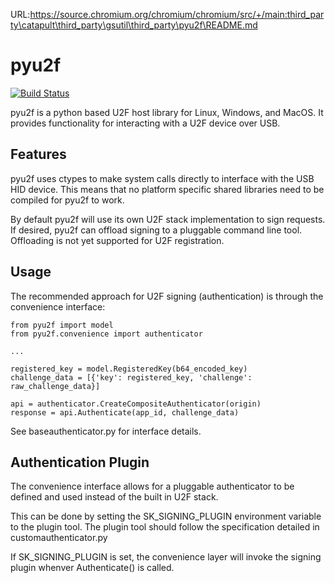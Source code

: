 URL:https://source.chromium.org/chromium/chromium/src/+/main:third_party\catapult\third_party\gsutil\third_party\pyu2f\README.md
# pyu2f

[![Build Status](https://travis-ci.org/google/pyu2f.svg?branch=master)](https://travis-ci.org/google/pyu2f)

pyu2f is a python based U2F host library for Linux, Windows, and MacOS. It
provides functionality for interacting with a U2F device over USB.

## Features

pyu2f uses ctypes to make system calls directly to interface with the USB HID
device. This means that no platform specific shared libraries need to be
compiled for pyu2f to work.

By default pyu2f will use its own U2F stack implementation to sign requests. If
desired, pyu2f can offload signing to a pluggable command line tool. Offloading
is not yet supported for U2F registration.

## Usage

The recommended approach for U2F signing (authentication) is through the
convenience interface:

```
from pyu2f import model
from pyu2f.convenience import authenticator

...

registered_key = model.RegisteredKey(b64_encoded_key)
challenge_data = [{'key': registered_key, 'challenge': raw_challenge_data}]

api = authenticator.CreateCompositeAuthenticator(origin)
response = api.Authenticate(app_id, challenge_data)

```

See baseauthenticator.py for interface details.

## Authentication Plugin

The convenience interface allows for a pluggable authenticator to be defined and
used instead of the built in U2F stack.

This can be done by setting the SK_SIGNING_PLUGIN environment variable to the
plugin tool. The plugin tool should follow the specification detailed in
customauthenticator.py

If SK_SIGNING_PLUGIN is set, the convenience layer will invoke the signing
plugin whenver Authenticate() is called.
